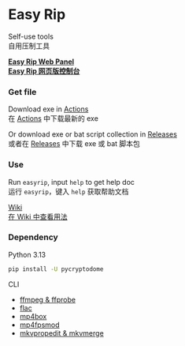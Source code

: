 # Easy Rip

Self-use tools  
自用压制工具

**[Easy Rip Web Panel  
Easy Rip 网页版控制台](https://op200.github.io/EasyRip-WebPanel/)**

### Get file

Download exe in [Actions](https://github.com/op200/EasyRip/actions)  
在 [Actions](https://github.com/op200/EasyRip/actions) 中下载最新的 exe

Or download exe or bat script collection in [Releases](https://github.com/op200/EasyRip/releases)  
或者在 [Releases](https://github.com/op200/EasyRip/releases) 中下载 exe 或 bat 脚本包

### Use

Run `easyrip`, input `help` to get help doc  
运行 `easyrip`，键入 `help` 获取帮助文档

[Wiki  
在 Wiki 中查看用法](https://github.com/op200/EasyRip/wiki)

### Dependency

Python 3.13
```bash
pip install -U pycryptodome
```

CLI
* [ffmpeg & ffprobe](https://ffmpeg.org/)
* [flac](https://xiph.org/flac/)
* [mp4box](https://gpac.io/)
* [mp4fpsmod](https://github.com/nu774/mp4fpsmod)
* [mkvpropedit & mkvmerge](https://mkvtoolnix.download/)
<!-- * [MediaInfo](https://mediaarea.net/en/MediaInfo) -->
